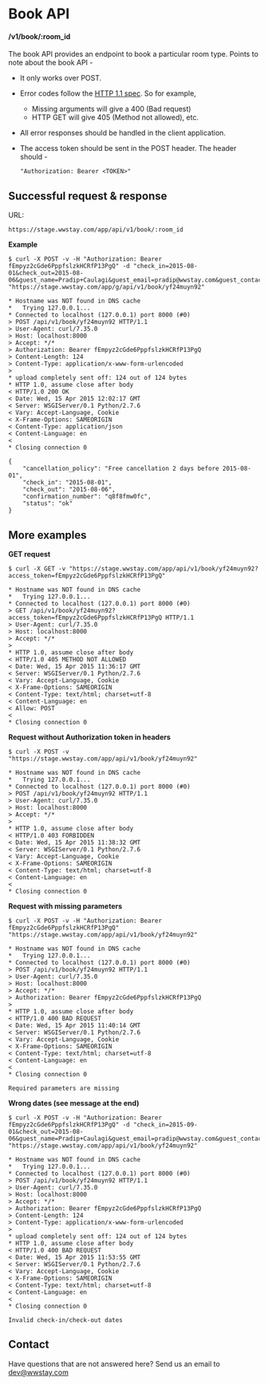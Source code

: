 # Book API

#### /v1/book/:room_id

The book API provides an endpoint to book a particular
room type.  Points to note about the book API -

 * It only works over POST.
 * Error codes follow the
   [HTTP 1.1 spec](http://www.w3.org/Protocols/rfc2616/rfc2616.html).
   So for example,
    - Missing arguments will give a 400 (Bad request)
    - HTTP GET will give 405 (Method not allowed), etc.
 * All error responses should be handled in the client application.
 * The access token should be sent in the POST header.  The header should -

    ```
    "Authorization: Bearer <TOKEN>"
    ```

## Successful request &amp; response

URL:
```
https://stage.wwstay.com/app/api/v1/book/:room_id
```

**Example**

```
$ curl -X POST -v -H "Authorization: Bearer fEmpyz2cGde6PppfslzkHCRfP13PgQ" -d "check_in=2015-08-01&check_out=2015-08-06&guest_name=Pradip+Caulagi&guest_email=pradip@wwstay.com&guest_contact=+919876543210" "https://stage.wwstay.com/app/g/api/v1/book/yf24muyn92"

* Hostname was NOT found in DNS cache
*   Trying 127.0.0.1...
* Connected to localhost (127.0.0.1) port 8000 (#0)
> POST /api/v1/book/yf24muyn92 HTTP/1.1
> User-Agent: curl/7.35.0
> Host: localhost:8000
> Accept: */*
> Authorization: Bearer fEmpyz2cGde6PppfslzkHCRfP13PgQ
> Content-Length: 124
> Content-Type: application/x-www-form-urlencoded
> 
* upload completely sent off: 124 out of 124 bytes
* HTTP 1.0, assume close after body
< HTTP/1.0 200 OK
< Date: Wed, 15 Apr 2015 12:02:17 GMT
< Server: WSGIServer/0.1 Python/2.7.6
< Vary: Accept-Language, Cookie
< X-Frame-Options: SAMEORIGIN
< Content-Type: application/json
< Content-Language: en
< 
* Closing connection 0

{
    "cancellation_policy": "Free cancellation 2 days before 2015-08-01",
    "check_in": "2015-08-01",
    "check_out": "2015-08-06",
    "confirmation_number": "q8f8fmw0fc",
    "status": "ok"
}
```

## More examples

**GET request**

```
$ curl -X GET -v "https://stage.wwstay.com/app/api/v1/book/yf24muyn92?access_token=fEmpyz2cGde6PppfslzkHCRfP13PgQ"

* Hostname was NOT found in DNS cache
*   Trying 127.0.0.1...
* Connected to localhost (127.0.0.1) port 8000 (#0)
> GET /api/v1/book/yf24muyn92?access_token=fEmpyz2cGde6PppfslzkHCRfP13PgQ HTTP/1.1
> User-Agent: curl/7.35.0
> Host: localhost:8000
> Accept: */*
> 
* HTTP 1.0, assume close after body
< HTTP/1.0 405 METHOD NOT ALLOWED
< Date: Wed, 15 Apr 2015 11:36:17 GMT
< Server: WSGIServer/0.1 Python/2.7.6
< Vary: Accept-Language, Cookie
< X-Frame-Options: SAMEORIGIN
< Content-Type: text/html; charset=utf-8
< Content-Language: en
< Allow: POST
< 
* Closing connection 0
```

**Request without Authorization token in headers**

```
$ curl -X POST -v "https://stage.wwstay.com/app/api/v1/book/yf24muyn92"

* Hostname was NOT found in DNS cache
*   Trying 127.0.0.1...
* Connected to localhost (127.0.0.1) port 8000 (#0)
> POST /api/v1/book/yf24muyn92 HTTP/1.1
> User-Agent: curl/7.35.0
> Host: localhost:8000
> Accept: */*
> 
* HTTP 1.0, assume close after body
< HTTP/1.0 403 FORBIDDEN
< Date: Wed, 15 Apr 2015 11:38:32 GMT
< Server: WSGIServer/0.1 Python/2.7.6
< Vary: Accept-Language, Cookie
< X-Frame-Options: SAMEORIGIN
< Content-Type: text/html; charset=utf-8
< Content-Language: en
< 
* Closing connection 0
```

**Request with missing parameters**

```
$ curl -X POST -v -H "Authorization: Bearer fEmpyz2cGde6PppfslzkHCRfP13PgQ" "https://stage.wwstay.com/app/api/v1/book/yf24muyn92"

* Hostname was NOT found in DNS cache
*   Trying 127.0.0.1...
* Connected to localhost (127.0.0.1) port 8000 (#0)
> POST /api/v1/book/yf24muyn92 HTTP/1.1
> User-Agent: curl/7.35.0
> Host: localhost:8000
> Accept: */*
> Authorization: Bearer fEmpyz2cGde6PppfslzkHCRfP13PgQ
> 
* HTTP 1.0, assume close after body
< HTTP/1.0 400 BAD REQUEST
< Date: Wed, 15 Apr 2015 11:40:14 GMT
< Server: WSGIServer/0.1 Python/2.7.6
< Vary: Accept-Language, Cookie
< X-Frame-Options: SAMEORIGIN
< Content-Type: text/html; charset=utf-8
< Content-Language: en
< 
* Closing connection 0

Required parameters are missing
```

**Wrong dates (see message at the end)**

```
$ curl -X POST -v -H "Authorization: Bearer fEmpyz2cGde6PppfslzkHCRfP13PgQ" -d "check_in=2015-09-01&check_out=2015-08-06&guest_name=Pradip+Caulagi&guest_email=pradip@wwstay.com&guest_contact=+919876543210" "https://stage.wwstay.com/app/api/v1/book/yf24muyn92"

* Hostname was NOT found in DNS cache
*   Trying 127.0.0.1...
* Connected to localhost (127.0.0.1) port 8000 (#0)
> POST /api/v1/book/yf24muyn92 HTTP/1.1
> User-Agent: curl/7.35.0
> Host: localhost:8000
> Accept: */*
> Authorization: Bearer fEmpyz2cGde6PppfslzkHCRfP13PgQ
> Content-Length: 124
> Content-Type: application/x-www-form-urlencoded
> 
* upload completely sent off: 124 out of 124 bytes
* HTTP 1.0, assume close after body
< HTTP/1.0 400 BAD REQUEST
< Date: Wed, 15 Apr 2015 11:53:55 GMT
< Server: WSGIServer/0.1 Python/2.7.6
< Vary: Accept-Language, Cookie
< X-Frame-Options: SAMEORIGIN
< Content-Type: text/html; charset=utf-8
< Content-Language: en
< 
* Closing connection 0

Invalid check-in/check-out dates
```


## Contact

Have questions that are not answered here?  Send us an email to dev@wwstay.com
